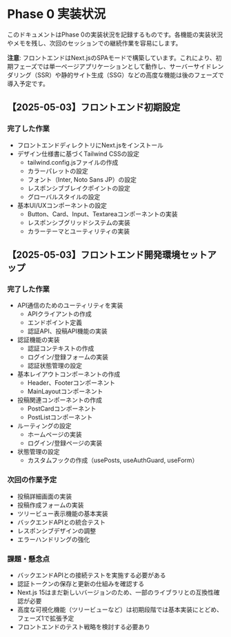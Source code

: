 # Phase 0 実装状況

このドキュメントはPhase 0の実装状況を記録するものです。各機能の実装状況やメモを残し、次回のセッションでの継続作業を容易にします。

**注意**: フロントエンドはNext.jsのSPAモードで構築しています。これにより、初期フェーズでは単一ページアプリケーションとして動作し、サーバーサイドレンダリング（SSR）や静的サイト生成（SSG）などの高度な機能は後のフェーズで導入予定です。

## 【2025-05-03】フロントエンド初期設定

### 完了した作業
- フロントエンドディレクトリにNext.jsをインストール
- デザイン仕様書に基づくTailwind CSSの設定
  - tailwind.config.jsファイルの作成
  - カラーパレットの設定
  - フォント（Inter, Noto Sans JP）の設定
  - レスポンシブブレイクポイントの設定
  - グローバルスタイルの設定
- 基本UI/UXコンポーネントの設定
  - Button、Card、Input、Textareaコンポーネントの実装
  - レスポンシブグリッドシステムの実装
  - カラーテーマとユーティリティの実装

## 【2025-05-03】フロントエンド開発環境セットアップ

### 完了した作業
- API通信のためのユーティリティを実装
  - APIクライアントの作成
  - エンドポイント定義
  - 認証API、投稿API機能の実装
- 認証機能の実装
  - 認証コンテキストの作成
  - ログイン/登録フォームの実装
  - 認証状態管理の設定
- 基本レイアウトコンポーネントの作成
  - Header、Footerコンポーネント
  - MainLayoutコンポーネント
- 投稿関連コンポーネントの作成
  - PostCardコンポーネント
  - PostListコンポーネント
- ルーティングの設定
  - ホームページの実装
  - ログイン/登録ページの実装
- 状態管理の設定
  - カスタムフックの作成（usePosts, useAuthGuard, useForm）

### 次回の作業予定
- 投稿詳細画面の実装
- 投稿作成フォームの実装
- ツリービュー表示機能の基本実装
- バックエンドAPIとの統合テスト
- レスポンシブデザインの調整
- エラーハンドリングの強化

### 課題・懸念点
- バックエンドAPIとの接続テストを実施する必要がある
- 認証トークンの保存と更新の仕組みを確認する
- Next.js 15はまだ新しいバージョンのため、一部のライブラリとの互換性確認が必要
- 高度な可視化機能（ツリービューなど）は初期段階では基本実装にとどめ、フェーズ1で拡張予定
- フロントエンドのテスト戦略を検討する必要あり

